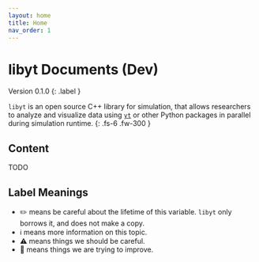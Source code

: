 ```yaml
---
layout: home
title: Home
nav_order: 1
---
```


# libyt Documents (Dev)
Version 0.1.0
{: .label }

`libyt` is an open source C++ library for simulation, that allows researchers to analyze and visualize data using [`yt`](https://yt-project.org/) or other Python packages in parallel during simulation runtime.
{: .fs-6 .fw-300 }


## Content
TODO


## Label Meanings
- :pencil2: means be careful about the lifetime of this variable. `libyt` only borrows it, and does not make a copy.
- :information_source: means more information on this topic.
- :warning: means things we should be careful.
- :lizard: means things we are trying to improve.